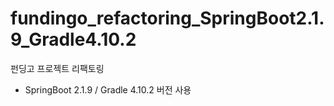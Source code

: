 # fundingo_refactoring_SpringBoot2.1.9_Gradle4.10.2
펀딩고 프로젝트 리팩토링
- SpringBoot 2.1.9 / Gradle 4.10.2 버전 사용
